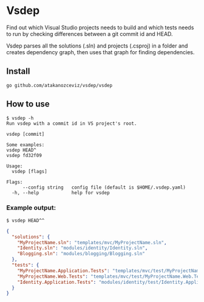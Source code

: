 # Vsdep

Find out which Visual Studio projects needs to build and which tests needs to run by checking differences between a git commit id and HEAD.

Vsdep parses all the solutions (.sln) and projects (.csproj) in a folder and creates dependency graph, then uses that graph for finding dependencies.

## Install

```
go github.com/atakanozceviz/vsdep/vsdep
```

## How to use

```console
$ vsdep -h
Run vsdep with a commit id in VS project's root.

vsdep [commit]

Some examples:
vsdep HEAD^
vsdep fd32f09

Usage:
  vsdep [flags]

Flags:
      --config string   config file (default is $HOME/.vsdep.yaml)
  -h, --help            help for vsdep
```

### Example output:

```console
$ vsdep HEAD^^
```

```json
{
  "solutions": {
    "MyProjectName.sln": "templates/mvc/MyProjectName.sln",
    "Identity.sln": "modules/identity/Identity.sln",
    "Blogging.sln": "modules/blogging/Blogging.sln"
  },
  "tests": {
    "MyProjectName.Application.Tests": "templates/mvc/test/MyProjectName.Application.Tests/MyProjectName.Application.Tests.csproj",
    "MyProjectName.Web.Tests": "templates/mvc/test/MyProjectName.Web.Tests/MyProjectName.Web.Tests.csproj",
    "Identity.Application.Tests": "modules/identity/test/Identity.Application.Tests/Identity.Application.Tests.csproj"
  }
}
```